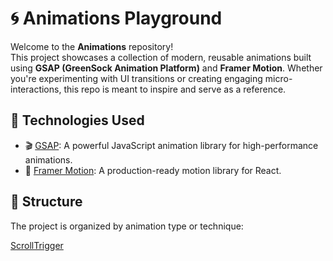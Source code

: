 # 🌀 Animations Playground

Welcome to the **Animations** repository!  
This project showcases a collection of modern, reusable animations built using **GSAP (GreenSock Animation Platform)** and **Framer Motion**. Whether you're experimenting with UI transitions or creating engaging micro-interactions, this repo is meant to inspire and serve as a reference.

## 🚀 Technologies Used

- 🎬 [GSAP](https://greensock.com/gsap/): A powerful JavaScript animation library for high-performance animations.
- 🎥 [Framer Motion](https://www.framer.com/motion/): A production-ready motion library for React.

## 📁 Structure

The project is organized by animation type or technique:

[ScrollTrigger](./GSAP/ScrollTrigger/ScrollTrigger.md)